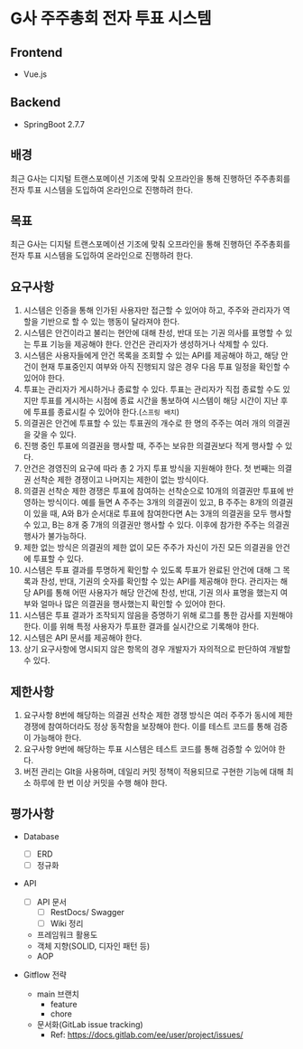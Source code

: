 # ****G사 주주총회 전자 투표 시스템****

## Frontend

- Vue.js

## Backend

- SpringBoot 2.7.7

## 배경

최근 G사는 디지털 트랜스포메이션 기조에 맞춰 오프라인을 통해 진행하던 주주총회를 전자 투표 시스템을 도입하여 온라인으로 진행하려 한다.

## 목표

최근 G사는 디지털 트랜스포메이션 기조에 맞춰 오프라인을 통해 진행하던 주주총회를 전자 투표 시스템을 도입하여 온라인으로 진행하려 한다.

## 요구사항

1. 시스템은 인증을 통해 인가된 사용자만 접근할 수 있어야 하고, 주주와 관리자가 역할을 기반으로 할 수 있는 행동이 달라져야 한다.
2. 시스템은 안건이라고 불리는 현안에 대해 찬성, 반대 또는 기권 의사를 표명할 수 있는 투표 기능을 제공해야 한다. 안건은 관리자가 생성하거나 삭제할 수 있다.
3. 시스템은 사용자들에게 안건 목록을 조회할 수 있는 API를 제공해야 하고, 해당 안건이 현재 투표중인지 여부와 아직 진행되지 않은 경우 다음 투표 일정을 확인할 수 있어야 한다.
4. 투표는 관리자가 게시하거나 종료할 수 있다. 투표는 관리자가 직접 종료할 수도 있지만 투표를 게시하는 시점에 종료 시간을 통보하여 시스템이 해당 시간이 지난 후에 투표를 종료시킬 수 있어야 한다.(`스프링 배치`)
5. 의결권은 안건에 투표할 수 있는 투표권의 개수로 한 명의 주주는 여러 개의 의결권을 갖을 수 있다.
6. 진행 중인 투표에 의결권을 행사할 때, 주주는 보유한 의결권보다 적게 행사할 수 있다.
7. 안건은 경영진의 요구에 따라 총 2 가지 투표 방식을 지원해야 한다. 첫 번째는 의결권 선착순 제한 경쟁이고 나머지는 제한이 없는 방식이다.
8. 의결권 선착순 제한 경쟁은 투표에 참여하는 선착순으로 10개의 의결권만 투표에 반영하는 방식이다. 예를 들면 A 주주는 3개의 의결권이 있고, B 주주는 8개의 의결권이 있을 때, A와 B가 순서대로 투표에 참여한다면 A는 3개의 의결권을 모두 행사할 수 있고, B는 8개 중 7개의 의결권만 행사할 수 있다. 이후에 참가한 주주는 의결권 행사가 불가능하다.
9. 제한 없는 방식은 의결권의 제한 없이 모든 주주가 자신이 가진 모든 의결권을 안건에 투표할 수 있다.
10. 시스템은 투표 결과를 투명하게 확인할 수 있도록 투표가 완료된 안건에 대해 그 목록과 찬성, 반대, 기권의 숫자를 확인할 수 있는 API를 제공해야 한다. 관리자는 해당 API를 통해 어떤 사용자가 해당 안건에 찬성, 반대, 기권 의사 표명을 했는지 여부와 얼마나 많은 의결권을 행사했는지 확인할 수 있어야 한다.
11. 시스템은 투표 결과가 조작되지 않음을 증명하기 위해 로그를 통한 감사를 지원해야 한다. 이를 위해 특정 사용자가 투표한 결과를 실시간으로 기록해야 한다.
12. 시스템은 API 문서를 제공해야 한다.
13. 상기 요구사항에 명시되지 않은 항목의 경우 개발자가 자의적으로 판단하여 개발할 수 있다.

## 제한사항

1. 요구사항 8번에 해당하는 의결권 선착순 제한 경쟁 방식은 여러 주주가 동시에 제한 경쟁에 참여하더라도 정상 동작함을 보장해야 한다. 이를 테스트 코드를 통해 검증이 가능해야 한다.
2. 요구사항 9번에 해당하는 투표 시스템은 테스트 코드를 통해 검증할 수 있어야 한다.
3. 버전 관리는 GIt을 사용하며, 데일리 커밋 정책이 적용되므로 구현한 기능에 대해 최소 하루에 한 번 이상 커밋을 수행 해야 한다.

## 평가사항

- Database
  - [ ] ERD
  - [ ] 정규화

- API
  - [ ] API 문서
    - [ ] RestDocs/ Swagger
    - [ ] Wiki 정리
  - 프레임워크 활용도
  - 객체 지향(SOLID, 디자인 패턴 등)
  - AOP

- Gitflow 전략
  - main 브랜치
    - feature
    - chore
  - 문서화(GitLab issue tracking)
    - Ref: <https://docs.gitlab.com/ee/user/project/issues/>
